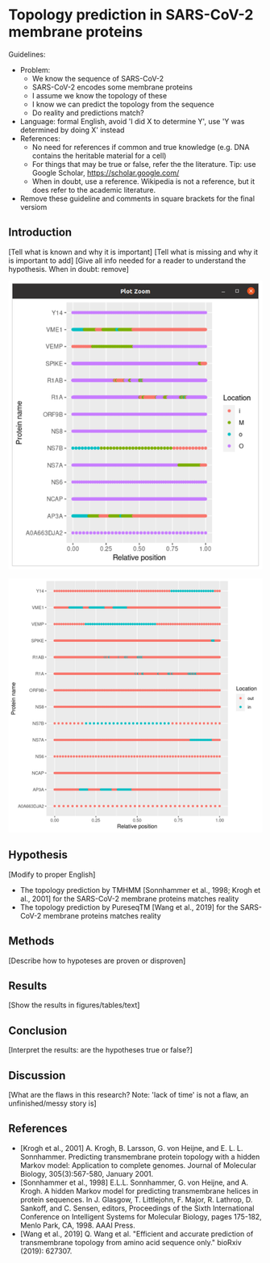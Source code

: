 # Topology prediction in SARS-CoV-2 membrane proteins

Guidelines:

 * Problem:
    * We know the sequence of SARS-CoV-2
    * SARS-CoV-2 encodes some membrane proteins
    * I assume we know the topology of these
    * I know we can predict the topology from the sequence
    * Do reality and predictions match?
 * Language: formal English, avoid 'I did X to determine Y', 
   use 'Y was determined by doing X' instead
 * References:
    * No need for references if common and true knowledge (e.g. DNA contains the
      heritable material for a cell)
    * For things that may be true or false, refer the the literature.
      Tip: use Google Scholar, https://scholar.google.com/
    * When in doubt, use a reference. Wikipedia is not a reference, but it does
      refer to the academic literature.   
 * Remove these guideline and comments in square brackets for the final versiom

## Introduction

[Tell what is known and why it is important]
[Tell what is missing and why it is important to add]
[Give all info needed for a reader to understand the hypothesis. When in doubt: remove]

![The topology prediction by TMHMM](sars_cov_2_topology_tmhmm.png)

![The topology prediction by PureseqTM](sars_cov_2_topology_pureseqtmr.png)

## Hypothesis

[Modify to proper English]

 * The topology prediction by TMHMM [Sonnhammer et al., 1998; Krogh et al., 2001]
   for the SARS-CoV-2 membrane proteins matches reality
 * The topology prediction by PureseqTM [Wang et al., 2019]
   for the SARS-CoV-2 membrane proteins matches reality

## Methods

[Describe how to hypoteses are proven or disproven]

## Results

[Show the results in figures/tables/text]

## Conclusion

[Interpret the results: are the hypotheses true or false?]

## Discussion

[What are the flaws in this research? Note: 'lack of time' is not a flaw, 
an unfinished/messy story is]

## References

 * [Krogh et al., 2001] 
   A. Krogh, B. Larsson, G. von Heijne, and E. L. L. Sonnhammer.
   Predicting transmembrane protein topology with a hidden Markov model: 
   Application to complete genomes.
   Journal of Molecular Biology, 305(3):567-580, January 2001.
 * [Sonnhammer et al., 1998] 
   E.L.L. Sonnhammer, G. von Heijne, and A. Krogh.
   A hidden Markov model for predicting transmembrane helices 
   in protein sequences.
   In J. Glasgow, T. Littlejohn, F. Major, R. Lathrop, D. Sankoff, 
   and C. Sensen, editors, 
   Proceedings of the Sixth International Conference 
   on Intelligent Systems for Molecular Biology, 
   pages 175-182, Menlo Park, CA, 1998. AAAI Press.
 * [Wang et al., 2019] 
   Q. Wang et al. 
   "Efficient and accurate prediction of transmembrane topology from amino acid sequence only." 
   bioRxiv (2019): 627307.


